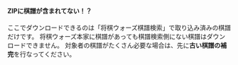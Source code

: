 #### ZIPに棋譜が含まれてない！？

ここでダウンロードできるのは「将棋ウォーズ棋譜検索」で取り込み済みの棋譜だけです。
将棋ウォーズ本家に棋譜があっても棋譜検索側にない棋譜はダウンロードできません。
対象者の棋譜がたくさん必要な場合は、先に**古い棋譜の補完**を行なってください。

